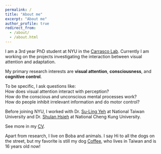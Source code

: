```yaml
---
permalink: /
title: "About me"
excerpt: "About me"
author_profile: true
redirect_from: 
  - /about/
  - /about.html
---
```


I am a 3rd year PhD student at NYU in the [Carrasco Lab](https://carrascolab.hosting.nyu.edu/). Currently I am working on the projects investigating the interaction between visual attention and adaptation. 

My primary research interests are **visual attention**, **consciousness**, and **cognitive control**. 

<p> To be specific, I ask questions like:  <br> How does visual attention interact with perception?  <br> How do the conscious and unconscious mental processes work?  <br> How do people inhibit irrelevant information and do motor control? </p>

Before joining NYU, I worked with Dr. [Su-Ling Yeh](http://epa.psy.ntu.edu.tw/) at National Taiwan University and Dr. [Shulan Hsieh](http://140.116.183.157/Eindex.html) at National Cheng Kung University. 

See more in my [CV](http://hsinghaolee.github.io/files/HsingHaoLee_CV_2024.pdf).

Apart from research, I live on Boba and animals. I say Hi to all the dogs on the street, but my favorite is still my dog [Coffee](http://hsinghaolee.github.io/files/Coffee.jpeg), who lives in Taiwan and is 16 years old now!
